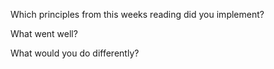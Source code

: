 Which principles from this weeks reading did you implement?

What went well?

What would you do differently?